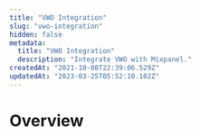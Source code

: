 ```yaml
---
title: "VWO Integration"
slug: "vwo-integration"
hidden: false
metadata: 
  title: "VWO Integration"
  description: "Integrate VWO with Mixpanel."
createdAt: "2021-10-08T22:39:06.529Z"
updatedAt: "2023-03-25T05:52:10.102Z"
---
```


# Overview
